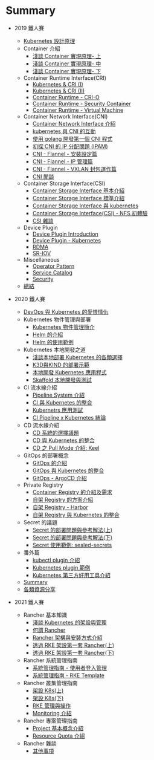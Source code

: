 # Summary

* 2019 鐵人賽
    * [Kubernetes 設計原理](2019/overview/day1.md)
    * Container 介紹
        * [淺談 Container 實現原理- 上](2019/container/day2.md)
        * [淺談 Container 實現原理- 中](2019/container/day3.md)
        * [淺談 Container 實現原理- 下](2019/container/day4.md)
    * Container Runtime Interface(CRI)
        * [Kubernetes & CRI (I)](2019/runtime/day5.md)
        * [Kubernetes & CRI (II)](2019/runtime/day6.md)
        * [Container Runtime - CRI-O](2019/runtime/day7.md)
        * [Container Runtime - Security Container](2019/runtime/day8.md)
        * [Container Runtime - Virtual Machine](2019/runtime/day9.md)
    * Container Network Interface(CNI)
        * [Container Network Interface 介紹](2019/network/day10.md)
        * [kubernetes 與 CNI 的互動](2019/network/day11.md)
        * [使用 golang 開發第一個 CNI 程式](2019/network/day12.md)
        * [初探 CNI 的 IP 分配問題 (IPAM)](2019/network/day13.md)
        * [CNI - Flannel - 安裝設定篇](2019/network/day14.md)
        * [CNI - Flannel - IP 管理篇](2019/network/day15.md)
        * [CNI - Flannel - VXLAN 封包運作篇](2019/network/day16.md)
        * [CNI 閒談](2019/network/day17.md)
    * Container Storage Interface(CSI)
        * [Container Storage Interface 基本介紹](2019/storage/day18.md)
        * [Container Storage Interface 標準介紹](2019/storage/day19.md)
        * [Container Storage Interface 與 kubernetes](2019/storage/day20.md)
        * [Container Storage Interface(CSI) - NFS 初體驗](2019/storage/day21.md)
        * [CSI 雜談](2019/storage/day22.md)
    * Device Plugin
        * [Device Plugin Introduction](2019/device-plugin/day23.md)
        * [Device Plugin - Kubernetes](2019/device-plugin/day24.md)
        * [RDMA](2019/device-plugin/day25.md)
        * [SR-IOV](2019/device-plugin/day26.md)
    * Miscellaneous
        * [Operator Pattern](2019/extension/day27.md)
        * [Service Catalog](2019/extension/day28.md)
        * [Security](2019/security/day29.md)
    * [總結](2019/summary/day30.md)



* 2020 鐵人賽
    * [DevOps 與 Kubernetes 的愛恨情仇](2020/overview/day1.md)
    * Kubernetes 物件管理與部署
        * [Kubernetes 物件管理簡介](2020/application/day2.md)
        * [Helm 的介紹](2020/application/day3.md)
        * [Helm 的使用範例](2020/application/day4.md)
    * Kubernetes 本地開發之道
        * [淺談本地部署 Kubernetes 的各類選擇](2020/local/day5.md)
        * [K3D與KIND 的部署示範](2020/local/day6.md)
        * [本地開發 Kubernetes 應用程式](2020/local/day7.md)
        * [Skaffold  本地開發與測試](2020/local/day8.md)
    * CI 流水線介紹
        * [Pipeline System 介紹](2020/ci/day9.md)
        * [CI 與 Kubernetes 的整合](2020/ci/day10.md)
        * [Kubernetrs 應用測試](2020/ci/day11.md)
        * [CI Pipeline x Kubernetes 結論](2020/ci/day12.md)
    * CD 流水線介紹
        * [CD 系統的選擇議題](2020/cd/day13.md)
        * [CD 與 Kubernetes 的整合](2020/cd/day14.md)
        * [CD 之 Pull Mode 介紹: Keel](2020/cd/day15.md)
    * GitOps 的部署概念
        * [GitOps 的介紹](2020/gitops/day16.md)
        * [GitOps 與 Kubernetes 的整合](2020/gitops/day17.md)
        * [GitOps - ArgoCD 介紹](2020/gitops/day18.md)
    * Private Registry
        * [Container Registry 的介紹及需求](2020/registry/day19.md)
        * [自架 Registry 的方案介紹](2020/registry/day20.md)
        * [自架 Registry - Harbor](2020/registry/day21.md)
        * [自架 Registry 與 Kubernetes 的整合](2020/registry/day22.md)
    * Secret 的議題
        * [Secret 的部署問題與參考解法(上)](2020/secret/day23.md)
        * [Secret 的部署問題與參考解法(下)](2020/secret/day24.md)
        * [Secret 使用範例: sealed-secrets](2020/secret/day25.md)
    * 番外篇
        * [kubectl plugin 介紹](2020/plugin/day26.md)
        * [Kubernetes plugin 範例](2020/plugin/day27.md)
        * [Kubernetes 第三方好用工具介紹](2020/plugin/day28.md)
    * [Summary](2020/summary/day29.md)
    * [各類資源分享](2020/summary/day30.md)

* 2021 鐵人賽
    * Rancher 基本知識
        * [淺談 Kubernetes 的架設與管理](2021/day1.md)
        * [何謂 Rancher](2021/day2.md)
        * [Rancher 架構與安裝方式介紹](2021/day3.md)
        * [透過 RKE 架設第一套 Rancher(上)](2021/day4.md)
        * [透過 RKE 架設第一套 Rancher(下)](2021/day5.md)
    * Rancher 系統管理指南
        * [系統管理指南 - 使用者登入管理](2021/day6.md)
        * [系統管理指南 - RKE Template](2021/day7.md)
    * Rancher 叢集管理指南
        * [架設 K8s(上)](2021/day8.md)
        * [架設 K8s(下)](2021/day9.md)
        * [RKE 管理與操作](2021/day10.md)
        * [Monitoring 介紹](2021/day11.md)
    * Rancher 專案管理指南
        * [Project 基本概念介紹](2021/day12.md)
        * [Resource Quota 介紹](2021/day13.md)
    * Rancher 雜談
        * [其他事項](2021/day14.md)